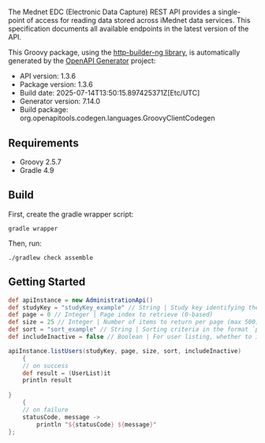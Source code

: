 # 

The Mednet EDC (Electronic Data Capture) REST API provides a single-point of access for reading data stored across iMednet data services.
This specification documents all available endpoints in the latest version of the API.


This Groovy package, using the [http-builder-ng library](https://http-builder-ng.github.io/http-builder-ng/), is automatically generated by the [OpenAPI Generator](https://openapi-generator.tech) project:

- API version: 1.3.6
- Package version: 1.3.6
- Build date: 2025-07-14T13:50:15.897425371Z[Etc/UTC]
- Generator version: 7.14.0
- Build package: org.openapitools.codegen.languages.GroovyClientCodegen

## Requirements

* Groovy 2.5.7
* Gradle 4.9

## Build

First, create the gradle wrapper script:

```
gradle wrapper
```

Then, run:

```
./gradlew check assemble
```

## Getting Started


```groovy
def apiInstance = new AdministrationApi()
def studyKey = "studyKey_example" // String | Study key identifying the study context for the request
def page = 0 // Integer | Page index to retrieve (0-based)
def size = 25 // Integer | Number of items to return per page (max 500)
def sort = "sort_example" // String | Sorting criteria in the format `property,ASC` or `property,DESC`. Can be repeated.
def includeInactive = false // Boolean | For user listing, whether to include inactive users

apiInstance.listUsers(studyKey, page, size, sort, includeInactive)
    {
    // on success
    def result = (UserList)it
    println result
    
}
    {
    // on failure
    statusCode, message ->
        println "${statusCode} ${message}"
};
```

